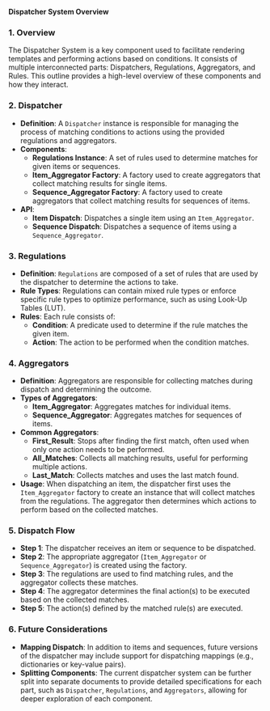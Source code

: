 **Dispatcher System Overview**

### 1. **Overview**
The Dispatcher System is a key component used to facilitate rendering templates and performing actions based on conditions. It consists of multiple interconnected parts: Dispatchers, Regulations, Aggregators, and Rules. This outline provides a high-level overview of these components and how they interact.

### 2. **Dispatcher**
   - **Definition**: A `Dispatcher` instance is responsible for managing the process of matching conditions to actions using the provided regulations and aggregators.
   - **Components**:
     - **Regulations Instance**: A set of rules used to determine matches for given items or sequences.
     - **Item_Aggregator Factory**: A factory used to create aggregators that collect matching results for single items.
     - **Sequence_Aggregator Factory**: A factory used to create aggregators that collect matching results for sequences of items.
   - **API**:
     - **Item Dispatch**: Dispatches a single item using an `Item_Aggregator`.
     - **Sequence Dispatch**: Dispatches a sequence of items using a `Sequence_Aggregator`.

### 3. **Regulations**
   - **Definition**: `Regulations` are composed of a set of rules that are used by the dispatcher to determine the actions to take.
   - **Rule Types**: Regulations can contain mixed rule types or enforce specific rule types to optimize performance, such as using Look-Up Tables (LUT).
   - **Rules**: Each rule consists of:
     - **Condition**: A predicate used to determine if the rule matches the given item.
     - **Action**: The action to be performed when the condition matches.

### 4. **Aggregators**
   - **Definition**: Aggregators are responsible for collecting matches during dispatch and determining the outcome.
   - **Types of Aggregators**:
     - **Item_Aggregator**: Aggregates matches for individual items.
     - **Sequence_Aggregator**: Aggregates matches for sequences of items.
   - **Common Aggregators**:
     - **First_Result**: Stops after finding the first match, often used when only one action needs to be performed.
     - **All_Matches**: Collects all matching results, useful for performing multiple actions.
     - **Last_Match**: Collects matches and uses the last match found.
   - **Usage**: When dispatching an item, the dispatcher first uses the `Item_Aggregator` factory to create an instance that will collect matches from the regulations. The aggregator then determines which actions to perform based on the collected matches.

### 5. **Dispatch Flow**
   - **Step 1**: The dispatcher receives an item or sequence to be dispatched.
   - **Step 2**: The appropriate aggregator (`Item_Aggregator` or `Sequence_Aggregator`) is created using the factory.
   - **Step 3**: The regulations are used to find matching rules, and the aggregator collects these matches.
   - **Step 4**: The aggregator determines the final action(s) to be executed based on the collected matches.
   - **Step 5**: The action(s) defined by the matched rule(s) are executed.

### 6. **Future Considerations**
   - **Mapping Dispatch**: In addition to items and sequences, future versions of the dispatcher may include support for dispatching mappings (e.g., dictionaries or key-value pairs).
   - **Splitting Components**: The current dispatcher system can be further split into separate documents to provide detailed specifications for each part, such as `Dispatcher`, `Regulations`, and `Aggregators`, allowing for deeper exploration of each component.

